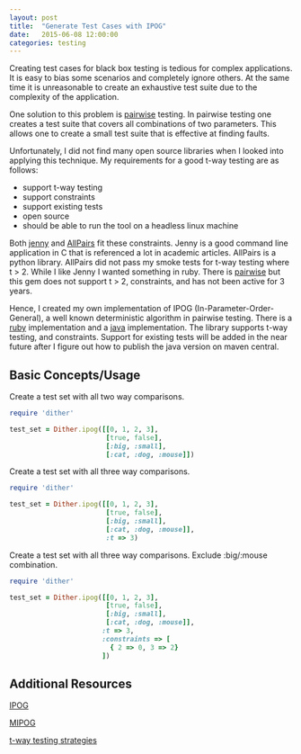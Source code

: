 ```yaml
---
layout: post
title:  "Generate Test Cases with IPOG"
date:   2015-06-08 12:00:00
categories: testing
---
```


Creating test cases for black box testing is tedious for complex applications.
It is easy to bias some scenarios and completely ignore others.
At the same time it is unreasonable to create an exhaustive test suite due to the complexity of the application.

One solution to this problem is [pairwise](http://www.pairwise.org/) testing.
In pairwise testing one creates a test suite that covers all combinations of two parameters.
This allows one to create a small test suite that is effective at finding faults.

Unfortunately, I did not find many open source libraries when I looked into applying this technique.
My requirements for a good t-way testing are as follows:

* support t-way testing
* support constraints
* support existing tests
* open source
* should be able to run the tool on a headless linux machine

Both [jenny](burtleburtle.net/bob/math/jenny.html) and [AllPairs](https://pypi.python.org/pypi/AllPairs/2.0.1) fit these constraints.
Jenny is a good command line application in C that is referenced a lot in academic articles.  AllPairs is a python library.
AllPairs did not pass my smoke tests for t-way testing where t > 2.  While I like Jenny I wanted something in ruby.
There is [pairwise](https://github.com/josephwilk/pairwise) but this gem does not support t > 2, constraints, and has not been active for 3 years.

Hence, I created my own implementation of IPOG (In-Parameter-Order-General), a well known deterministic algorithm in pairwise testing.  There is a [ruby](https://github.com/jesg/dither) implementation and a [java](https://github.com/jesg/dither-java) implementation. The library supports t-way testing, and constraints.  Support for existing tests will be added in the near future after I figure out how to publish the java version on maven central.

Basic Concepts/Usage
-----------

Create a test set with all two way comparisons.

```ruby
require 'dither'

test_set = Dither.ipog([[0, 1, 2, 3],
                        [true, false],
                        [:big, :small],
                        [:cat, :dog, :mouse]])
```

Create a test set with all three way comparisons.

```ruby
require 'dither'

test_set = Dither.ipog([[0, 1, 2, 3],
                        [true, false],
                        [:big, :small],
						[:cat, :dog, :mouse]],
						:t => 3)
```

Create a test set with all three way comparisons.  Exclude :big/:mouse combination.

```ruby
require 'dither'

test_set = Dither.ipog([[0, 1, 2, 3],
                        [true, false],
                        [:big, :small],
                        [:cat, :dog, :mouse]],
                       :t => 3,
                       :constraints => [
                         { 2 => 0, 3 => 2}
                       ])
```


Additional Resources
--------------------
[IPOG](http://csrc.nist.gov/acts/ecbs-cr-final.pdf)

[MIPOG](http://ijcte.org/papers/337-G452.pdf)

[t-way testing strategies](http://ijcte.org/papers/337-G452.pdf)
